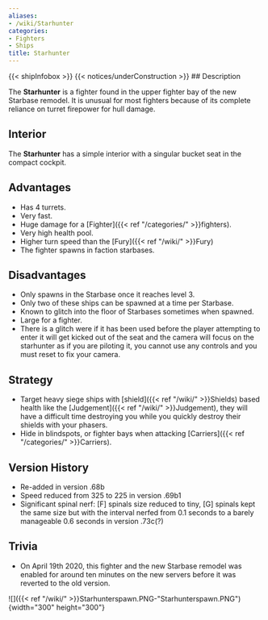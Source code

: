```yaml
---
aliases:
- /wiki/Starhunter
categories:
- Fighters
- Ships
title: Starhunter
---
```


{{< shipInfobox >}} {{< notices/underConstruction >}} ## Description

The **Starhunter** is a fighter found in the upper fighter bay of the new Starbase remodel. It is unusual for most fighters because of its complete reliance on turret firepower for hull damage.

## Interior

The **Starhunter** has a simple interior with a singular bucket seat in the compact cockpit.

## Advantages

- Has 4 turrets.
- Very fast.
- Huge damage for a [Fighter]({{< ref "/categories/" >}}fighters).
- Very high health pool.
- Higher turn speed than the [Fury]({{< ref "/wiki/" >}}Fury)
- The fighter spawns in faction starbases.

## Disadvantages

- Only spawns in the Starbase once it reaches level 3.
- Only two of these ships can be spawned at a time per Starbase.
- Known to glitch into the floor of Starbases sometimes when spawned.
- Large for a fighter.
- There is a glitch were if it has been used before the player attempting to enter it will get kicked out of the seat and the camera will focus on the starhunter as if you are piloting it, you cannot use any controls and you must reset to fix your camera.

## Strategy

- Target heavy siege ships with [shield]({{< ref "/wiki/" >}}Shields) based health like the [Judgement]({{< ref "/wiki/" >}}Judgement), they will have a difficult time destroying you while you quickly destroy their shields with your phasers.
- Hide in blindspots, or fighter bays when attacking [Carriers]({{< ref "/categories/" >}}Carriers).

## Version History 

- Re-added in version .68b
- Speed reduced from 325 to 225 in version .69b1
- Significant spinal nerf: [F] spinals size reduced to tiny, [G] spinals kept the same size but with the interval nerfed from 0.1 seconds to a barely manageable 0.6 seconds in version .73c(?)

## Trivia

- On April 19th 2020, this fighter and the new Starbase remodel was enabled for around ten minutes on the new servers before it was reverted to the old version.

![]({{< ref "/wiki/" >}}Starhunterspawn.PNG-"Starhunterspawn.PNG"){width="300" height="300"}